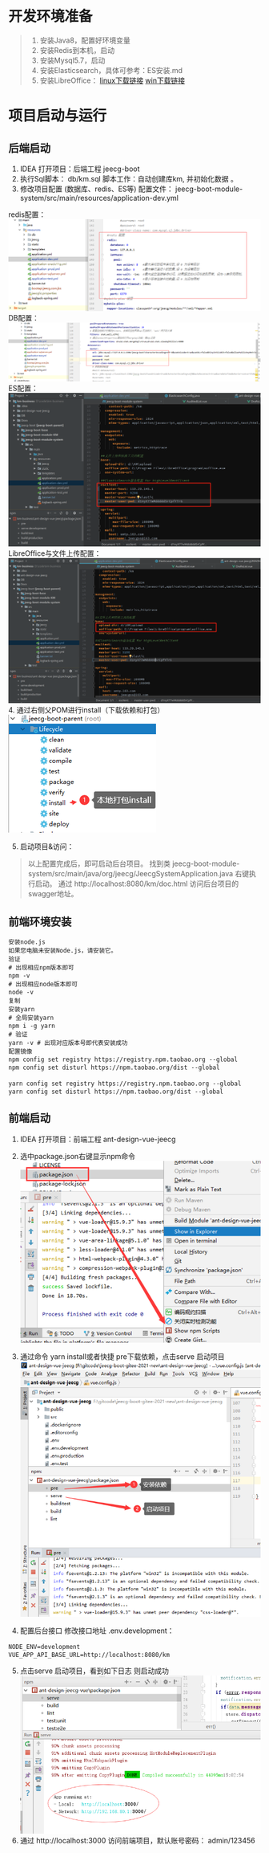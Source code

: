 

# 开发环境准备
> 1. 安装Java8，配置好环境变量
> 2. 安装Redis到本机，启动
> 3. 安装Mysql5.7，启动
> 4. 安装Elasticsearch，具体可参考：ES安装.md
> 5. 安装LibreOffice：
>     [linux下载链接](https://download.documentfoundation.org/libreoffice/stable/7.2.6/rpm/x86_64/LibreOffice_7.2.6_Linux_x86-64_rpm.tar.gz)
>     [win下载链接](http://download.documentfoundation.org/libreoffice/stable/7.2.6/win/x86_64/LibreOffice_7.2.6_Win_x64.msi)

# 项目启动与运行

## 后端启动
1. IDEA 打开项目：后端工程 jeecg-boot
2. 执行Sql脚本： db/km.sql
脚本工作：自动创建库km, 并初始化数据 。
3. 修改项目配置 (数据库、redis、ES等)
配置文件： jeecg-boot-module-system/src/main/resources/application-dev.yml

redis配置：
![KY KMS](./Docs/Pics/redis.png)
DB配置：
![KY KMS](./Docs/Pics/db.png)
ES配置：
![KY KMS](./Docs/Pics/ES.png)
LibreOffice与文件上传配置：
![KY KMS](./Docs/Pics/office.png)
4. 通过右侧父POM进行install（下载依赖和打包）
![KY KMS](./Docs/Pics/pom.png)

5. 启动项目&访问：
> 以上配置完成后，即可启动后台项目。
> 找到类 jeecg-boot-module-system/src/main/java/org/jeecg/JeecgSystemApplication.java 右键执行启动。
> 通过 http://localhost:8080/km/doc.html 访问后台项目的swagger地址。

## 前端环境安装

```
安装node.js
如果您电脑未安装Node.js，请安装它。
验证
# 出现相应npm版本即可
npm -v
# 出现相应node版本即可
node -v
复制
安装yarn
# 全局安装yarn
npm i -g yarn
# 验证
yarn -v # 出现对应版本号即代表安装成功
配置镜像
npm config set registry https://registry.npm.taobao.org --global
npm config set disturl https://npm.taobao.org/dist --global

yarn config set registry https://registry.npm.taobao.org --global
yarn config set disturl https://npm.taobao.org/dist --global
```
## 前端启动
1. IDEA 打开项目：前端工程 ant-design-vue-jeecg

2. 选中package.json右键显示npm命令
![KY KMS](./Docs/Pics/npm.png)

3. 通过命令 yarn install或者快捷 pre下载依赖，点击serve 启动项目
![KY KMS](./Docs/Pics/serv.png)
4. 配置后台接口
修改接口地址 .env.development：


```
NODE_ENV=development
VUE_APP_API_BASE_URL=http://localhost:8080/km
```

5. 点击serve 启动项目，看到如下日志 则启动成功
![KY KMS](./Docs/Pics/web_success.png)
6. 通过 http://localhost:3000 访问前端项目，默认账号密码： admin/123456
